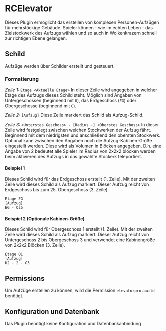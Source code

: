 # RCElevator
Dieses Plugin ermöglicht das erstellen von komplexen Personen-Aufzügen für mehrstöckige Gebäude.
Spieler können - wie im echten Leben - das Zielstockwerk des Aufzugs wählen und so auch in Wolkenkrazern schnell zur richtigen Ebene gelangen.

## Schild
Aufzüge werden über Schilder erstellt und gesteuert.

### Formatierung

*Zeile 1:* ``Etage <Aktuelle Etage>``
In dieser Zeile wird angegeben in welcher Etage des Aufzugs dieses Schild steht.
Möglich sind Angaben von Untergeschossen (beginnend mit ``U``), das Erdgeschoss (``EG``) oder Obergeschosse (beginnend mit ``O``).

*Zeile 2:* ``[Aufzug]``
Diese Zeile markiert das Schild als Aufzug-Schild.

*Zeile 3:* ``<Unterstes Geschoss> - [Radius -] <Oberstes Geschoss>``
In dieser Zeile wird festgelegt zwischen welchen Stockwerken der Aufzug fährt. Beginnend mit dem niedrigsten und anschließend den obersten Stockwerk.
Optional kann zwischen den Angaben noch die Aufzug-Kabinen-Größe eingestellt werden. Diese wird als Volumen in Blöcken angegeben. D.h. eine Angabe von 2 bedeutet alle Spieler im Radius von 2x2x2 blöcken werden beim aktivieren des Aufzugs in das gewählte Stockerk teleportiert.

#### Beispiel 1 
Dieses Schild wird für das Erdgeschoss erstellt (1. Zeile).
Mit der zweiten Zeile wird dieses Schild als Aufzug markiert.
Dieser Aufzug reicht von Erdgeschoss bis zum 25. Obergeschoss (3. Zeile).

```
Etage EG
[Aufzug]
EG - O25
```

#### Beispiel 2 (Optionale Kabinen-Größe) 
Dieses Schild wird für Obergeschoss 1 erstellt (1. Zeile).
Mit der zweiten Zeile wird dieses Schild als Aufzug markiert.
Dieser Aufzug reicht von Untergeschoss 2 bis Obergeschoss 3 und verwendet eine Kabinengröße von 2x2x2 Blöcken (3. Zeile).

```
Etage O1
[Aufzug]
U2 - 2 - O3
```

## Permissions
Um Aufzüge erstellen zu können, wird die Permission ``elevatorpro.build`` benötigt.

## Konfiguration und Datenbank
Das Plugin benötigt keine Konfiguration und Datenbankanbindung
